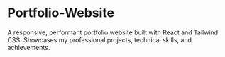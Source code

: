 # Portfolio-Website
A responsive, performant portfolio website built with React and Tailwind CSS. Showcases my professional projects, technical skills, and achievements.

